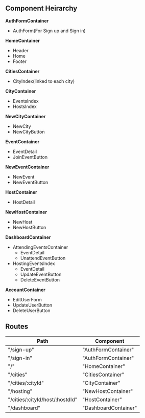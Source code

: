 ## Component Heirarchy

**AuthFormContainer**
 - AuthForm(For Sign up and Sign in)

**HomeContainer**
 - Header
 - Home
 - Footer

**CitiesContainer**
 * CityIndex(linked to each city)

**CityContainer**
 - EventsIndex
 - HostsIndex

**NewCityContainer**
 - NewCity
 - NewCityButton

**EventContainer**
 - EventDetail
 - JoinEventButton

 **NewEventContainer**
  - NewEvent
  - NewEventButton

**HostContainer**
 - HostDetail

**NewHostContainer**
 - NewHost
 - NewHostButton

**DashboardContainer**
 - AttendingEventsContainer
   - EventDetail
   - UnattendEventButton
 - HostingEventsIndex
   - EventDetail
   - UpdateEventButton
   - DeleteEventButton

 **AccountContainer**
  - EditUserForm
  - UpdateUserButton
  - DeleteUserButton

## Routes

|Path   | Component   |
|-------|-------------|
| "/sign-up" | "AuthFormContainer" |
| "/sign-in" | "AuthFormContainer" |
| "/" | "HomeContainer" |
| "/cities" | "CitiesContainer" |
| "/cities/:cityId" | "CityContainer" |
| "/hosting" | "NewHostContainer" |
| "/cities/:cityId/host/:hostdId" | "HostContainer" |
| "/dashboard" | "DashboardContainer"
